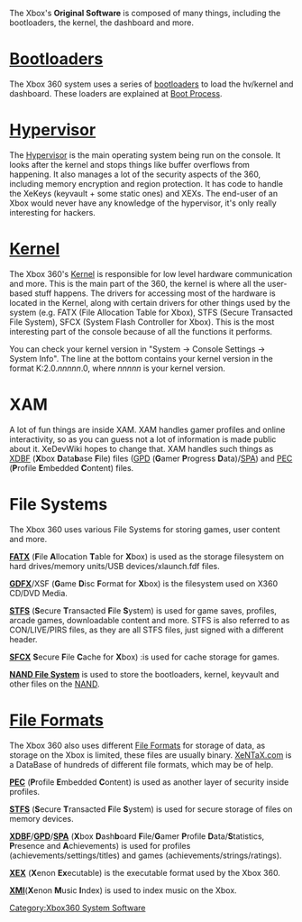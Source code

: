 The Xbox's **Original Software** is composed of many things, including
the bootloaders, the kernel, the dashboard and more.

# [Bootloaders](Bootloaders "wikilink")

The Xbox 360 system uses a series of
[bootloaders](bootloaders "wikilink") to load the hv/kernel and
dashboard. These loaders are explained at [Boot
Process](Boot_Process "wikilink").

# [Hypervisor](Hypervisor "wikilink")

The [Hypervisor](Hypervisor "wikilink") is the main operating system
being run on the console. It looks after the kernel and stops things
like buffer overflows from happening. It also manages a lot of the
security aspects of the 360, including memory encryption and region
protection. It has code to handle the XeKeys (keyvault + some static
ones) and XEXs. The end-user of an Xbox would never have any knowledge
of the hypervisor, it's only really interesting for hackers.

# [Kernel](Kernel "wikilink")

The Xbox 360's [Kernel](Kernel "wikilink") is responsible for low level
hardware communication and more. This is the main part of the 360, the
kernel is where all the user-based stuff happens. The drivers for
accessing most of the hardware is located in the Kernel, along with
certain drivers for other things used by the system (e.g. FATX (File
Allocation Table for Xbox), STFS (Secure Transacted File System), SFCX
(System Flash Controller for Xbox). This is the most interesting part of
the console because of all the functions it performs.

You can check your kernel version in "System -\> Console Settings -\>
System Info". The line at the bottom contains your kernel version in the
format K:2.0.*nnnnn*.0, where *nnnnn* is your kernel version.

# XAM

A lot of fun things are inside XAM. XAM handles gamer profiles and
online interactivity, so as you can guess not a lot of information is
made public about it. XeDevWiki hopes to change that. XAM handles such
things as [XDBF](XDBF "wikilink") (**X**box **D**ata**b**ase **F**ile)
files ([GPD](GPD "wikilink") (**G**amer **P**rogress
**D**ata)/[SPA](SPA "wikilink")) and [PEC](PEC "wikilink") (**P**rofile
**E**mbedded **C**ontent) files.

# File Systems

The Xbox 360 uses various File Systems for storing games, user content
and more.

**[FATX](FATX "wikilink")** (**F**ile
**A**llocation **T**able for **X**box) is used as the storage
filesystem on hard drives/memory units/USB devices/xlaunch.fdf files.

**[GDFX](GDFX "wikilink")**/XSF (**G**ame
**D**isc **F**ormat for **X**box) is the filesystem used on X360
CD/DVD Media.

**[STFS](STFS "wikilink")** (**S**ecure
**T**ransacted **F**ile **S**ystem) is used for game saves,
profiles, arcade games, downloadable content and more. STFS is also
referred to as CON/LIVE/PIRS files, as they are all STFS files, just
signed with a different header.

**[SFCX](SFCX "wikilink")** **S**ecure
**F**ile **C**ache for **X**box) :is used for cache storage for games.

**[NAND File System](NAND_File_System "wikilink")** is used to store the
bootloaders, kernel, keyvault and other files on the
[NAND](NAND "wikilink").

# [File Formats](File_Formats "wikilink")

The Xbox 360 also uses different [File Formats](File_Formats "wikilink")
for storage of data, as storage on the Xbox is limited, these files are
usually binary. [XeNTaX.com](http://wiki.XeNTaX.com) is a DataBase of
hundreds of different file formats, which may be of help.

**[PEC](PEC "wikilink")** (**P**rofile
**E**mbedded **C**ontent) is used as another layer of security
inside profiles.

**[STFS](STFS "wikilink")** (**S**ecure
**T**ransacted **F**ile **S**ystem) is used for secure storage of
files on memory
devices.

**[XDBF](XDBF "wikilink")**/**[GPD](GPD "wikilink")**/**[SPA](SPA "wikilink")**
(**X**box **D**ash**b**oard
**F**ile/**G**amer **P**rofile **D**ata/**S**tatistics, **P**resence and
**A**chievements) is used for profiles
(achievements/settings/titles) and games (achievements/strings/ratings).

**[XEX](XEX "wikilink")** (**X**enon
**Ex**ecutable) is the executable format used by the Xbox 360.

**[XMI](XMI "wikilink")**(**X**enon
**M**usic **I**ndex) is used to index music on the Xbox.

[Category:Xbox360 System
Software](Category:Xbox360_System_Software "wikilink")
